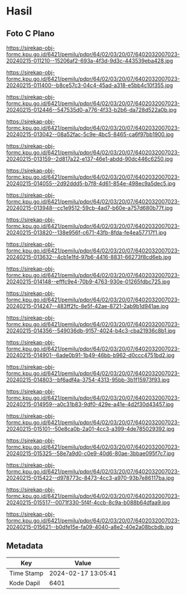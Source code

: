 # Hasil

## Foto C Plano

https://sirekap-obj-formc.kpu.go.id/6421/pemilu/pdpr/64/02/03/20/07/6402032007023-20240215-011210--15206af2-693a-4f3d-9d3c-443539eba428.jpg

https://sirekap-obj-formc.kpu.go.id/6421/pemilu/pdpr/64/02/03/20/07/6402032007023-20240215-011400--b8ce57c3-04c4-45ad-a318-e5bb4c10f355.jpg

https://sirekap-obj-formc.kpu.go.id/6421/pemilu/pdpr/64/02/03/20/07/6402032007023-20240215-012446--547535d0-a776-4f33-b2b6-da728d522a0b.jpg

https://sirekap-obj-formc.kpu.go.id/6421/pemilu/pdpr/64/02/03/20/07/6402032007023-20240215-013042--08a52fac-5c9e-4bc5-8465-ca6f97bb1900.jpg

https://sirekap-obj-formc.kpu.go.id/6421/pemilu/pdpr/64/02/03/20/07/6402032007023-20240215-013159--2d817a22-e137-46e1-abdd-90dc446c6250.jpg

https://sirekap-obj-formc.kpu.go.id/6421/pemilu/pdpr/64/02/03/20/07/6402032007023-20240215-014055--2d92ddd5-b7f8-4d61-854e-498ec9a5dec5.jpg

https://sirekap-obj-formc.kpu.go.id/6421/pemilu/pdpr/64/02/03/20/07/6402032007023-20240215-013948--cc1e9512-59cb-4ad7-b60e-a757d680b77f.jpg

https://sirekap-obj-formc.kpu.go.id/6421/pemilu/pdpr/64/02/03/20/07/6402032007023-20240215-013820--138e956f-c671-43fb-8fda-fe4ea57717f1.jpg

https://sirekap-obj-formc.kpu.go.id/6421/pemilu/pdpr/64/02/03/20/07/6402032007023-20240215-013632--4cb1e1fd-97b6-4416-8831-66273f8cd6eb.jpg

https://sirekap-obj-formc.kpu.go.id/6421/pemilu/pdpr/64/02/03/20/07/6402032007023-20240215-014148--efffc9e4-70b9-4763-930e-01265fdbc725.jpg

https://sirekap-obj-formc.kpu.go.id/6421/pemilu/pdpr/64/02/03/20/07/6402032007023-20240215-014247--483ff2fc-8e5f-42ae-8721-2ab9b1d941ae.jpg

https://sirekap-obj-formc.kpu.go.id/6421/pemilu/pdpr/64/02/03/20/07/6402032007023-20240215-014356--549036db-9157-4024-b4c3-cba21936c8b1.jpg

https://sirekap-obj-formc.kpu.go.id/6421/pemilu/pdpr/64/02/03/20/07/6402032007023-20240215-014901--6ade0b91-1b49-46bb-b962-d0ccc4751bd2.jpg

https://sirekap-obj-formc.kpu.go.id/6421/pemilu/pdpr/64/02/03/20/07/6402032007023-20240215-014803--bf6adf4a-3754-4313-95bb-3b1f15973f93.jpg

https://sirekap-obj-formc.kpu.go.id/6421/pemilu/pdpr/64/02/03/20/07/6402032007023-20240215-014959--a0c31b83-9df0-429e-a41e-4d2f30d43457.jpg

https://sirekap-obj-formc.kpu.go.id/6421/pemilu/pdpr/64/02/03/20/07/6402032007023-20240215-015101--50e8ca0b-2a01-4cc3-a399-4de785029392.jpg

https://sirekap-obj-formc.kpu.go.id/6421/pemilu/pdpr/64/02/03/20/07/6402032007023-20240215-015325--58e7a9d0-c0e9-40d6-80ae-3bbae095f7c7.jpg

https://sirekap-obj-formc.kpu.go.id/6421/pemilu/pdpr/64/02/03/20/07/6402032007023-20240215-015422--d978773c-8473-4cc3-a970-93b7e86117ba.jpg

https://sirekap-obj-formc.kpu.go.id/6421/pemilu/pdpr/64/02/03/20/07/6402032007023-20240215-015517--0071f330-5f4f-4ccb-8c9a-b088b64dfaa9.jpg

https://sirekap-obj-formc.kpu.go.id/6421/pemilu/pdpr/64/02/03/20/07/6402032007023-20240215-015621--b0dfe15e-fa09-4040-a8e2-40e2a08bcbdb.jpg


## Metadata

| Key        | Value               |
| ---------- | ------------------- |
| Time Stamp | 2024-02-17 13:05:41 |
| Kode Dapil | 6401                |



